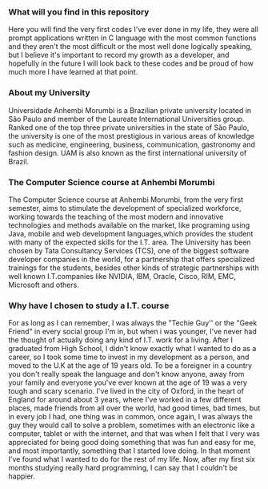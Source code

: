 <h3>What will you find in this repository</h3>

<p>Here you will find the very first codes I've ever done in my life, they were all prompt applications written in C language with the most common functions and
 they aren't the most difficult or the most well done logically speaking, but I believe it's important to
record my growth as a developer, and hopefully in the future I will look back to these codes and be proud of how much more I have learned at that point.</p>

<h3>About my University</h3>

<p>Universidade Anhembi Morumbi is a Brazilian private university located in São Paulo and member of the Laureate International Universities group.
Ranked one of the top three private universities in the state of São Paulo, the university is one of the most prestigious in various areas of knowledge such as medicine,
engineering, business, communication, gastronomy and fashion design. UAM is also known as the first international university of Brazil.</p>

<h3>The Computer Science course at Anhembi Morumbi</h3>

<p>The Computer Science course at Anhembi Morumbi, from the very first semester, aims to stimulate the development of specialized workforce,
working towards the teaching of the most modern and innovative technologies and methods available on the market, like programing using Java,
mobile and web development languages,which provides the student with many of the expected skills for the I.T. area. The University has been chosen by
Tata Consultancy Services (TCS), one of the biggest software developer companies in the world, for a partnership that offers specialized trainings for the students,
besides other kinds of strategic partnerships with well known I.T.companies like NVIDIA, IBM, Oracle, Cisco, RIM, EMC, Microsoft and others.</p>

<h3>Why have I chosen to study a I.T. course</h3>

<p>For as long as I can remember, I was always the "Techie Guy'' or the "Geek Friend" in every social group I'm in, but when i was younger,
I've never had the thought of actually doing any kind of I.T. work for a living. After I graduated from High School,
I didn't know exactly what I wanted to do as a career, so I took some time to invest in my development as a person,
and moved to the U.K at the age of 19 years old. To be a foreigner in a country you don't really speak the language and don't know anyone,
away from your family and everyone you've ever known at the age of 19 was a very tough and scary scenario. I've lived in the city of Oxford,
in the heart of England for around about 3 years, where I've worked in a few different places, made friends from all over the world, had good times,
bad times, but in every job I had, one thing was in common, once again, I was always the guy they would call to solve a problem,
sometimes with an electronic like a computer, tablet or with the internet,
and that was when I felt that I very was appreciated for being good doing something that was fun and easy for me, and most importantly,
something that I started love doing. In that moment I've found what I wanted to do for the rest of my life. Now, after my first six months studying really hard programming,
I can say that I couldn't be happier.</p>
